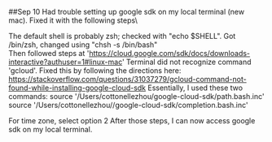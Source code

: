 ##Sep 10
Had trouble setting up google sdk on my local terminal (new mac). Fixed it with the following steps\

The default shell is probably zsh; checked with "echo $SHELL". Got /bin/zsh, changed using "chsh -s /bin/bash"\
Then followed steps at 'https://cloud.google.com/sdk/docs/downloads-interactive?authuser=1#linux-mac'
Terminal did not recognize command 'gcloud'. Fixed this by following the directions here: https://stackoverflow.com/questions/31037279/gcloud-command-not-found-while-installing-google-cloud-sdk
Essentially, I used these two commands:
source '/Users/cottonellezhou/google-cloud-sdk/path.bash.inc'
source '/Users/cottonellezhou//google-cloud-sdk/completion.bash.inc'

For time zone, select option 2
After those steps, I can now access google sdk on my local terminal.
